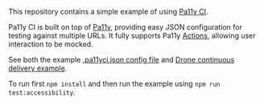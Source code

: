 This repository contains a simple example of using [Pa11y CI](https://github.com/pa11y/pa11y-ci).

Pa11y CI is built on top of [Pa11y](https://github.com/pa11y/pa11y), providing easy JSON configuration for testing against multiple URLs. It fully supports Pa11y [Actions](https://github.com/pa11y/pa11y#actions), allowing user interaction to be mocked.

See both the example [.pa11yci.json config file](./.pa11yci.json) and [Drone continuous delivery example](./drone.md).

To run first `npm install` and then run the example using `npm run test:accessibility`.
